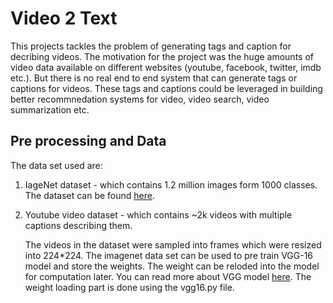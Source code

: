 # **Video 2 Text**

This projects tackles the problem of generating tags and caption for decribing videos. 
The motivation for the project was the huge amounts of video data available on different websites (youtube, facebook, twitter, imdb etc.). 
But there is no real end to end system that can generate tags or captions for videos. 
These tags and captions could be leveraged in building better recommnedation systems for video, video search, video summarization etc.

## **Pre processing and Data**

The data set used are:
1) IageNet dataset - which contains 1.2 million images form 1000 classes.
The dataset can be found [here](http://image-net.org/download-images).

2) Youtube video dataset - which contains ~2k videos with multiple captions describing them.

	The videos in the dataset were sampled into frames which were resized into 224*224.
The imagenet data set can be used to pre train VGG-16 model and store the weights.
The weight can be reloded into the model for computation later. You can read more about VGG model [here](http://www.robots.ox.ac.uk/~vgg/research/very_deep/).
The weight loading part is done using the vgg16.py file.


